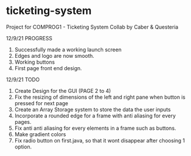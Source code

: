 # ticketing-system
Project for COMPROG1 - Ticketing System
Collab by Caber & Questeria 

12/9/21
PROGRESS
1. Successfully made a working launch screen
2. Edges and logo are now smooth.
3. Working buttons
4. First page front end design.


12/9/21
TODO
1. Create Design for the GUI (PAGE 2 to 4)
2. Fix the resizing of dimensions of the left and right pane when button is pressed for next page
3. Create an Array Storage system to store the data the user inputs
4. Incorporate a rounded edge for a frame with anti aliasing for every pages.
5. Fix anti anti aliasing for every elements in a frame such as buttons. 
6. Make gradient colors
7. Fix radio button on first.java, so that it wont disappear after choosing 1 option.
